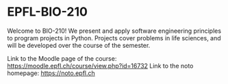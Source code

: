 # EPFL-BIO-210

Welcome to BIO-210! 
We present and apply software engineering principles to program projects in Python. Projects cover problems in life sciences, and will be developed over the course of the semester.

Link to the Moodle page of the course: https://moodle.epfl.ch/course/view.php?id=16732
Link to the noto homepage: https://noto.epfl.ch
